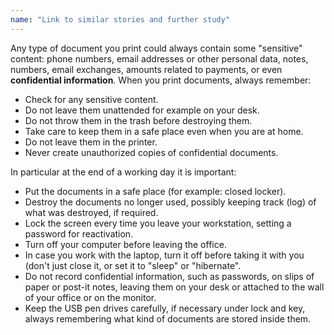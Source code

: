 ```yaml
---
name: "Link to similar stories and further study"
---
```


Any type of document you print could always contain some "sensitive" content: phone numbers, email addresses or other personal data, notes, numbers, email exchanges, amounts related to payments, or even **confidential information**. When you print documents, always remember:

- Check for any sensitive content.
- Do not leave them unattended for example on your desk.
- Do not throw them in the trash before destroying them.
- Take care to keep them in a safe place even when you are at home.
- Do not leave them in the printer.
- Never create unauthorized copies of confidential documents.


In particular at the end of a working day it is important:

- Put the documents in a safe place (for example: closed locker).
- Destroy the documents no longer used, possibly keeping track (log) of what was destroyed, if required.
- Lock the screen every time you leave your workstation, setting a password for reactivation.
- Turn off your computer before leaving the office.
- In case you work with the laptop, turn it off before taking it with you (don't just close it, or set it to "sleep" or "hibernate".
- Do not record confidential information, such as passwords, on slips of paper or post-it notes, leaving them on your desk or attached to the wall of your office or on the monitor.
- Keep the USB pen drives carefully, if necessary under lock and key, always remembering what kind of documents are stored inside them.